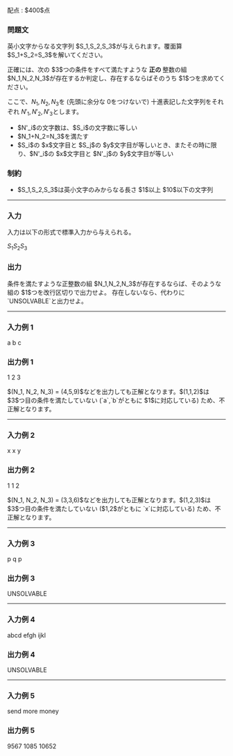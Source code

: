 
<div>

<span>

<span>

<p>
配点 : $400$点
</p>

<div>

<section>

### **問題文**

<p>
英小文字からなる文字列 $S_1,S_2,S_3$が与えられます。覆面算 $S_1+S_2=S_3$を解いてください。
</p>

<p>
正確には、次の $3$つの条件をすべて満たすような
<strong>
正の
</strong>
整数の組 $N_1,N_2,N_3$が存在するか判定し、存在するならばそのうち $1$つを求めてください。

ここで、$N_1, N_2, N_3$を (先頭に余分な $0$をつけないで) 十進表記した文字列をそれぞれ $N'_1, N'_2, N'_3$とします。  
</p>

<ul>

<li>
$N'_i$の文字数は、$S_i$の文字数に等しい
</li>

<li>
$N_1+N_2=N_3$を満たす
</li>

<li>
$S_i$の $x$文字目と $S_j$の $y$文字目が等しいとき、またその時に限り、$N'_i$の $x$文字目と $N'_j$の $y$文字目が等しい
</li>

</ul>

</section>

</div>

<div>

<section>

### **制約**

<ul>

<li>
$S_1,S_2,S_3$は英小文字のみからなる長さ $1$以上 $10$以下の文字列
</li>

</ul>

</section>

</div>

---

<div>

<div>

<section>

### **入力**

<p>
入力は以下の形式で標準入力から与えられる。
</p>

<div>

$S_1$$S_2$$S_3$
</div>

</section>

</div>

<div>

<section>

### **出力**

<p>
条件を満たすような正整数の組 $N_1,N_2,N_3$が存在するならば、そのような組の $1$つを改行区切りで出力せよ。
存在しないなら、代わりに `UNSOLVABLE`と出力せよ。
</p>

</section>

</div>

</div>

---

<div>

<section>

### **入力例 1**

<div>

a
b
c

</div>

</section>

</div>

<div>

<section>

### **出力例 1**

<div>

1
2
3

</div>

<p>
$(N_1, N_2, N_3) = (4,5,9)$などを出力しても正解となります。$(1,1,2)$は $3$つ目の条件を満たしていない (`a`,`b`がともに $1$に対応している) ため、不正解となります。
</p>

</section>

</div>

---

<div>

<section>

### **入力例 2**

<div>

x
x
y

</div>

</section>

</div>

<div>

<section>

### **出力例 2**

<div>

1
1
2

</div>

<p>
$(N_1, N_2, N_3) = (3,3,6)$などを出力しても正解となります。$(1,2,3)$は $3$つ目の条件を満たしていない ($1,2$がともに `x`に対応している) ため、不正解となります。
</p>

</section>

</div>

---

<div>

<section>

### **入力例 3**

<div>

p
q
p

</div>

</section>

</div>

<div>

<section>

### **出力例 3**

<div>

UNSOLVABLE

</div>

</section>

</div>

---

<div>

<section>

### **入力例 4**

<div>

abcd
efgh
ijkl

</div>

</section>

</div>

<div>

<section>

### **出力例 4**

<div>

UNSOLVABLE

</div>

</section>

</div>

---

<div>

<section>

### **入力例 5**

<div>

send
more
money

</div>

</section>

</div>

<div>

<section>

### **出力例 5**

<div>

9567
1085
10652

</div>

</section>

</div>

</span>

</span>

</div>

